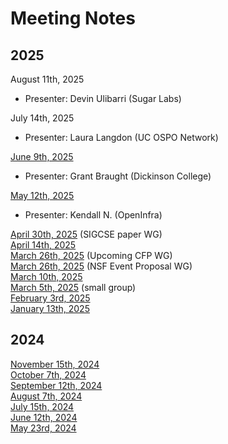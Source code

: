 # Meeting Notes

## 2025
August 11th, 2025
- Presenter: Devin Ulibarri (Sugar Labs)

July 14th, 2025
- Presenter: Laura Langdon (UC OSPO Network)

[June 9th, 2025](/meeting-notes/2025/06-09.md)

- Presenter: Grant Braught (Dickinson College)

[May 12th, 2025](/meeting-notes/2025/05-12.md)
- Presenter: Kendall N. (OpenInfra)

[April 30th, 2025](/meeting-notes/2025/04-30.md) (SIGCSE paper WG)  
[April 14th, 2025](/meeting-notes/2025/04-14.md)  
[March 26th, 2025](/meeting-notes/2025/03-26.md#march-26-2025---upcoming-cfp-wg) (Upcoming CFP WG)  
[March 26th, 2025](/meeting-notes/2025/03-26.md#march-26-2025---nsf-event-proposal-wg) (NSF Event Proposal WG)  
[March 10th, 2025](/meeting-notes/2025/03-10.md)  
[March 5th, 2025](/meeting-notes/2025/03-05.md) (small group)  
[February 3rd, 2025](/meeting-notes/2025/02-03.md)  
[January 13th, 2025](/meeting-notes/2025/01-13.md)  

## 2024
[November 15th, 2024](/meeting-notes/2024/11-15.md)  
[October 7th, 2024](/meeting-notes/2024/10-07.md)  
[September 12th, 2024](/meeting-notes/2024/09-12.md)  
[August 7th, 2024](/meeting-notes/2024/08-07.md)  
[July 15th, 2024](/meeting-notes/2024/07-15.md)  
[June 12th, 2024](/meeting-notes/2024/06-12.md)  
[May 23rd, 2024](/meeting-notes/2024/05-23.md)